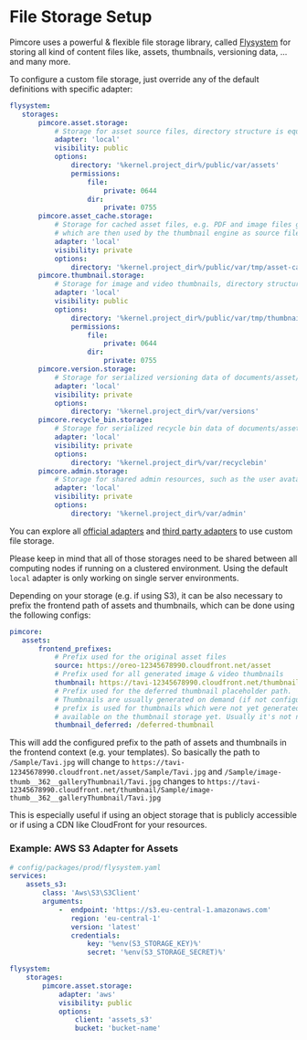 # File Storage Setup
Pimcore uses a powerful & flexible file storage library, called [Flysystem](https://github.com/thephpleague/flysystem) 
for storing all kind of content files like, assets, thumbnails, versioning data, ... and many more. 
 
To configure a custom file storage, just override any of the default definitions with specific adapter:

 ```yaml
flysystem:
    storages:
        pimcore.asset.storage:
            # Storage for asset source files, directory structure is equal to the asset tree structure
            adapter: 'local'
            visibility: public
            options:
                directory: '%kernel.project_dir%/public/var/assets'
                permissions:
                    file:
                        private: 0644
                    dir:
                        private: 0755
        pimcore.asset_cache.storage:
            # Storage for cached asset files, e.g. PDF and image files generated out of Office files or videos
            # which are then used by the thumbnail engine as source files
            adapter: 'local'
            visibility: private
            options:
                directory: '%kernel.project_dir%/public/var/tmp/asset-cache'
        pimcore.thumbnail.storage:
            # Storage for image and video thumbnails, directory structure is equal to the source asset tree
            adapter: 'local'
            visibility: public
            options:
                directory: '%kernel.project_dir%/public/var/tmp/thumbnails'
                permissions:
                    file:
                        private: 0644
                    dir:
                        private: 0755
        pimcore.version.storage:
            # Storage for serialized versioning data of documents/asset/data objects
            adapter: 'local'
            visibility: private
            options:
                directory: '%kernel.project_dir%/var/versions'
        pimcore.recycle_bin.storage:
            # Storage for serialized recycle bin data of documents/asset/data objects
            adapter: 'local'
            visibility: private
            options:
                directory: '%kernel.project_dir%/var/recyclebin'
        pimcore.admin.storage:
            # Storage for shared admin resources, such as the user avatar, custom logos, ...
            adapter: 'local'
            visibility: private
            options:
                directory: '%kernel.project_dir%/var/admin'
```

You can explore all [official adapters](https://flysystem.thephpleague.com/v2/docs/adapter/local/) and 
[third party adapters](https://packagist.org/?query=flysystem%20adapter) to use custom file storage.

Please keep in mind that all of those storages need to be shared between all computing nodes if running
on a clustered environment. Using the default `local` adapter is only working on single server environments.

Depending on your storage (e.g. if using S3), it can be also necessary to prefix the frontend path of assets 
and thumbnails, which can be done using the following configs:

 ```yaml
pimcore:
    assets:
        frontend_prefixes:
            # Prefix used for the original asset files
            source: https://oreo-12345678990.cloudfront.net/asset
            # Prefix used for all generated image & video thumbnails
            thumbnail: https://tavi-12345678990.cloudfront.net/thumbnail
            # Prefix used for the deferred thumbnail placeholder path. 
            # Thumbnails are usually generated on demand (if not configured differently), this 
            # prefix is used for thumbnails which were not yet generated and therefore are not 
            # available on the thumbnail storage yet. Usually it's not necessary to change this config.
            thumbnail_deferred: /deferred-thumbnail
```
This will add the configured prefix to the path of assets and thumbnails in the frontend context 
(e.g. your templates). 
So basically the path to `/Sample/Tavi.jpg` will change to
`https://tavi-12345678990.cloudfront.net/asset/Sample/Tavi.jpg` 
and `/Sample/image-thumb__362__galleryThumbnail/Tavi.jpg` changes to
`https://tavi-12345678990.cloudfront.net/thumbnail/Sample/image-thumb__362__galleryThumbnail/Tavi.jpg`

This is especially useful if using an object storage that is publicly accessible or if using a CDN 
like CloudFront for your resources. 

### Example: AWS S3 Adapter for Assets
```yaml
# config/packages/prod/flysystem.yaml
services:
    assets_s3:
        class: 'Aws\S3\S3Client'
        arguments:
            -  endpoint: 'https://s3.eu-central-1.amazonaws.com'
               region: 'eu-central-1'
               version: 'latest'
               credentials:
                   key: '%env(S3_STORAGE_KEY)%'
                   secret: '%env(S3_STORAGE_SECRET)%'

flysystem:
    storages:
        pimcore.asset.storage:
            adapter: 'aws'
            visibility: public
            options:
                client: 'assets_s3'
                bucket: 'bucket-name'
```
